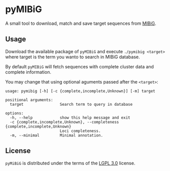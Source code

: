 # pyMIBiG

A small tool to download, match and save target sequences from [MIBiG](https://mibig.secondarymetabolites.org/).

## Usage

Download the available package of `pyMIBiG` and execute `./pymibig <target>` where target is the term you wanto to search in MIBiG database.

By default `pyMIBiG` will fetch sequences with complete cluster data and complete information.

You may change that using optional aguments passed after the `<target>`:

```{bash}
usage: pymibig [-h] [-c {complete,incomplete,Unknown}] [-m] target

positional arguments:
  target                Search term to query in database

options:
  -h, --help            show this help message and exit
  -c {complete,incomplete,Unknown}, --completeness {complete,incomplete,Unknown}
                        Loci completeness.
  -m, --minimal         Minimal annotation.
```

## License

`pyMiBiG` is distributed under the terms of the [LGPL 3.0](https://spdx.org/licenses/LGPL-3.0-or-later.html) license.
